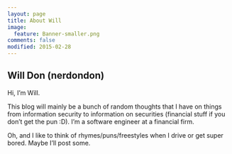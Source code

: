 ```yaml
---
layout: page
title: About Will
image:
  feature: Banner-smaller.png
comments: false
modified: 2015-02-28
---
```


## Will Don (nerdondon)

Hi, I’m Will.

This blog will mainly be a bunch of random thoughts that I have on things from information security to information on securities (financial stuff if you don’t get the pun :D).
I’m a software engineer at a financial firm.

Oh, and I like to think of rhymes/puns/freestyles when I drive or get super bored. Maybe I’ll post some.